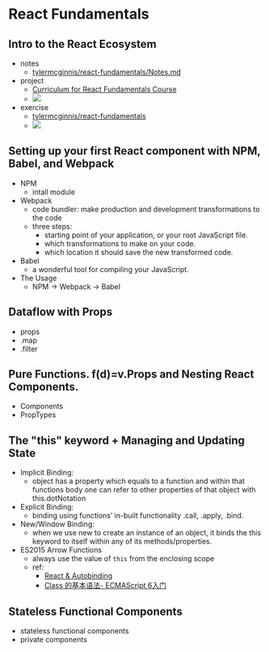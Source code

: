 # React Fundamentals


## Intro to the React Ecosystem
- notes
    - [tylermcginnis/react-fundamentals/Notes.md](https://github.com/tylermcginnis/react-fundamentals/blob/master/Notes.md)
- project
    - [Curriculum for React Fundamentals Course](https://github.com/tylermcginnis/react-fundamentals-curriculum)
    - ![](https://cloud.githubusercontent.com/assets/2933430/21000853/3c9b2bbe-bcda-11e6-88b8-3619aa319bcd.png)
- exercise
    - [tylermcginnis/react-fundamentals]( https://github.com/tylermcginnis/React-Fundamentals)
    - ![](https://cloud.githubusercontent.com/assets/2933430/26085553/7dac7a1e-39a2-11e7-830a-9011505b5958.png)

## Setting up your first React component with NPM, Babel, and Webpack
- NPM
    - intall module
- Webpack
    - code bundler: make production and development transformations to the code
    - three steps:
        - starting point of your application, or your root JavaScript file. 
        - which transformations to make on your code. 
        - which location it should save the new transformed code.
- Babel
    - a wonderful tool for compiling your JavaScript.
- The Usage
  - NPM -> Webpack -> Babel

## Dataflow with Props
- props
- .map
- .filter

## Pure Functions. f(d)=v.Props and Nesting React Components.
- Components
- PropTypes

## The "this" keyword + Managing and Updating State
- Implicit Binding: 
  - object has a property which equals to a function and within that functions body one can refer to other properties of that object with this.dotNotation
- Explicit Binding: 
  - binding using functions’ in-built functionality .call, .apply, .bind.
- New/Window Binding: 
  - when we use new to create an instance of an object, it binds the this keyword to itself within any of its methods/properties.
- ES2015 Arrow Functions
  - always use the value of `this` from the enclosing scope
  - ref:
    - [React & Autobinding](https://medium.com/komenco/react-autobinding-2261a1092849)
    - [Class 的基本语法- ECMAScript 6入门](http://es6.ruanyifeng.com/#docs/class)

## Stateless Functional Components
- stateless functional components
- private components